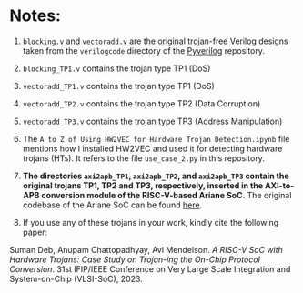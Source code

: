 # Notes:

1. `blocking.v` and `vectoradd.v` are the original trojan-free Verilog designs taken from the `verilogcode` directory of the [Pyverilog](https://github.com/PyHDI/Pyverilog) repository.

2. `blocking_TP1.v` contains the trojan type TP1 (DoS)

3. `vectoradd_TP1.v` contains the trojan type TP1 (DoS)

3. `vectoradd_TP2.v` contains the trojan type TP2 (Data Corruption)

4. `vectoradd_TP3.v` contains the trojan type TP3 (Address Manipulation)

5. The `A to Z of Using HW2VEC for Hardware Trojan Detection.ipynb` file mentions how I installed HW2VEC and used it for detecting hardware trojans (HTs). It refers to the file `use_case_2.py` in this repository.
6. **The directories `axi2apb_TP1`, `axi2apb_TP2`, and `axi2apb_TP3` contain the original trojans TP1, TP2 and TP3, respectively, inserted in the AXI-to-APB conversion module of the RISC-V-based Ariane SoC**. The original codebase of the Ariane SoC can be found [here](http://www.github.com/lowRISC/ariane).

7. If you use any of these trojans in your work, kindly cite the following paper:

Suman Deb, Anupam Chattopadhyay, Avi Mendelson. *A RISC-V SoC with Hardware Trojans: Case Study on Trojan-ing the On-Chip Protocol Conversion*. 31st IFIP/IEEE Conference on Very Large Scale Integration and System-on-Chip (VLSI-SoC), 2023. 
